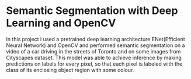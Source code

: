 # Semantic Segmentation with Deep Learning and OpenCV

In this project i used a pretrained deep learning architecture ENet(Efficient Neural Network) and OpenCV and performed semantic segmentation on a video of a car driving in the streets of Toronto and on some images from Cityscapes dataset. This model was able to achieve inference by making predictions on labels for every pixel, so that each pixel is labeled with the class of its enclosing object region with some colour.

